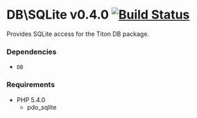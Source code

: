 # DB\SQLite v0.4.0 [![Build Status](https://travis-ci.org/titon/db-sqlite.png)](https://travis-ci.org/titon/db-sqlite) #

Provides SQLite access for the Titon DB package.

### Dependencies ###

* `DB`

### Requirements ###

* PHP 5.4.0
    * pdo_sqlite